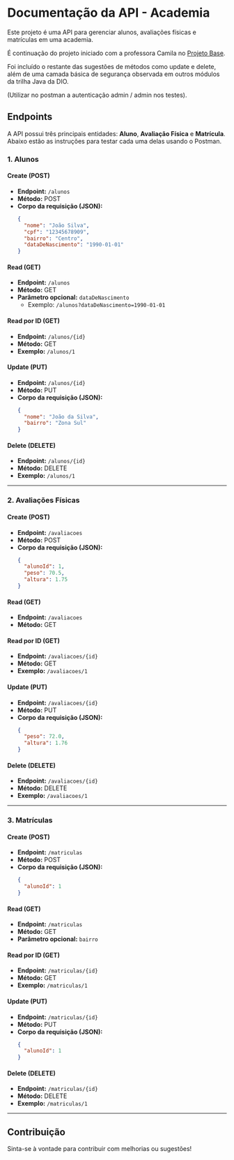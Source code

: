 # Documentação da API - Academia

Este projeto é uma API para gerenciar alunos, avaliações físicas e matrículas em uma academia.

É continuação do projeto iniciado com a professora Camila no [Projeto Base](https://github.com/cami-la/academia-digital).

Foi incluído o restante das sugestões de métodos como update e delete, além de uma camada básica de segurança observada em outros módulos da trilha Java da DIO.

(Utilizar no postman a autenticação  admin / admin nos testes).

## Endpoints

A API possui três principais entidades: **Aluno**, **Avaliação Física** e **Matrícula**. Abaixo estão as instruções para testar cada uma delas usando o Postman.

### 1. Alunos

#### **Create (POST)**
- **Endpoint:** `/alunos`
- **Método:** POST
- **Corpo da requisição (JSON):**
  ```json
  {
    "nome": "João Silva",
    "cpf": "12345678909",
    "bairro": "Centro",
    "dataDeNascimento": "1990-01-01"
  }


#### **Read (GET)**
- **Endpoint:** `/alunos`
- **Método:** GET
- **Parâmetro opcional:** `dataDeNascimento`
  - Exemplo: `/alunos?dataDeNascimento=1990-01-01`

#### **Read por ID (GET)**
- **Endpoint:** `/alunos/{id}`
- **Método:** GET
- **Exemplo:** `/alunos/1`

#### **Update (PUT)**
- **Endpoint:** `/alunos/{id}`
- **Método:** PUT
- **Corpo da requisição (JSON):**
  ```json
  {
    "nome": "João da Silva",
    "bairro": "Zona Sul"
  }
  ```

#### **Delete (DELETE)**
- **Endpoint:** `/alunos/{id}`
- **Método:** DELETE
- **Exemplo:** `/alunos/1`

---

### 2. Avaliações Físicas

#### **Create (POST)**
- **Endpoint:** `/avaliacoes`
- **Método:** POST
- **Corpo da requisição (JSON):**
  ```json
  {
    "alunoId": 1,
    "peso": 70.5,
    "altura": 1.75
  }
  ```

#### **Read (GET)**
- **Endpoint:** `/avaliacoes`
- **Método:** GET

#### **Read por ID (GET)**
- **Endpoint:** `/avaliacoes/{id}`
- **Método:** GET
- **Exemplo:** `/avaliacoes/1`

#### **Update (PUT)**
- **Endpoint:** `/avaliacoes/{id}`
- **Método:** PUT
- **Corpo da requisição (JSON):**
  ```json
  {
    "peso": 72.0,
    "altura": 1.76
  }
  ```

#### **Delete (DELETE)**
- **Endpoint:** `/avaliacoes/{id}`
- **Método:** DELETE
- **Exemplo:** `/avaliacoes/1`

---

### 3. Matrículas

#### **Create (POST)**
- **Endpoint:** `/matriculas`
- **Método:** POST
- **Corpo da requisição (JSON):**
  ```json
  {
    "alunoId": 1
  }
  ```

#### **Read (GET)**
- **Endpoint:** `/matriculas`
- **Método:** GET
- **Parâmetro opcional:** `bairro`

#### **Read por ID (GET)**
- **Endpoint:** `/matriculas/{id}`
- **Método:** GET
- **Exemplo:** `/matriculas/1`

#### **Update (PUT)**
- **Endpoint:** `/matriculas/{id}`
- **Método:** PUT
- **Corpo da requisição (JSON):**
  ```json
  {
    "alunoId": 1
  }
  ```

#### **Delete (DELETE)**
- **Endpoint:** `/matriculas/{id}`
- **Método:** DELETE
- **Exemplo:** `/matriculas/1`

---

## Contribuição

Sinta-se à vontade para contribuir com melhorias ou sugestões!
